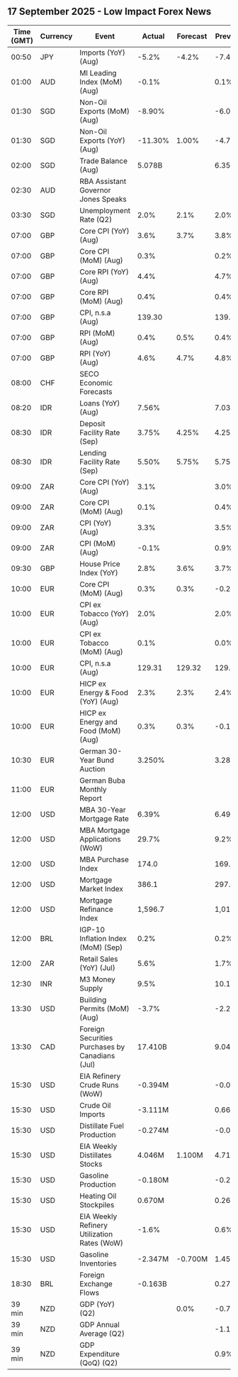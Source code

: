 ## 17 September 2025 - Low Impact Forex News

| Time (GMT) | Currency | Event | Actual | Forecast | Previous |
|------|----------|-------|--------|----------|----------|
| 00:50 | JPY | Imports (YoY) (Aug) | -5.2% | -4.2% | -7.4% |
| 01:00 | AUD | MI Leading Index (MoM) (Aug) | -0.1% |  | 0.1% |
| 01:30 | SGD | Non-Oil Exports (MoM) (Aug) | -8.90% |  | -6.00% |
| 01:30 | SGD | Non-Oil Exports (YoY) (Aug) | -11.30% | 1.00% | -4.70% |
| 02:00 | SGD | Trade Balance (Aug) | 5.078B |  | 6.351B |
| 02:30 | AUD | RBA Assistant Governor Jones Speaks |  |  |  |
| 03:30 | SGD | Unemployment Rate (Q2) | 2.0% | 2.1% | 2.0% |
| 07:00 | GBP | Core CPI (YoY) (Aug) | 3.6% | 3.7% | 3.8% |
| 07:00 | GBP | Core CPI (MoM) (Aug) | 0.3% |  | 0.2% |
| 07:00 | GBP | Core RPI (YoY) (Aug) | 4.4% |  | 4.7% |
| 07:00 | GBP | Core RPI (MoM) (Aug) | 0.4% |  | 0.4% |
| 07:00 | GBP | CPI, n.s.a (Aug) | 139.30 |  | 139.00 |
| 07:00 | GBP | RPI (MoM) (Aug) | 0.4% | 0.5% | 0.4% |
| 07:00 | GBP | RPI (YoY) (Aug) | 4.6% | 4.7% | 4.8% |
| 08:00 | CHF | SECO Economic Forecasts |  |  |  |
| 08:20 | IDR | Loans (YoY) (Aug) | 7.56% |  | 7.03% |
| 08:30 | IDR | Deposit Facility Rate (Sep) | 3.75% | 4.25% | 4.25% |
| 08:30 | IDR | Lending Facility Rate (Sep) | 5.50% | 5.75% | 5.75% |
| 09:00 | ZAR | Core CPI (YoY) (Aug) | 3.1% |  | 3.0% |
| 09:00 | ZAR | Core CPI (MoM) (Aug) | 0.1% |  | 0.4% |
| 09:00 | ZAR | CPI (YoY) (Aug) | 3.3% |  | 3.5% |
| 09:00 | ZAR | CPI (MoM) (Aug) | -0.1% |  | 0.9% |
| 09:30 | GBP | House Price Index (YoY) | 2.8% | 3.6% | 3.7% |
| 10:00 | EUR | Core CPI (MoM) (Aug) | 0.3% | 0.3% | -0.2% |
| 10:00 | EUR | CPI ex Tobacco (YoY) (Aug) | 2.0% |  | 2.0% |
| 10:00 | EUR | CPI ex Tobacco (MoM) (Aug) | 0.1% |  | 0.0% |
| 10:00 | EUR | CPI, n.s.a (Aug) | 129.31 | 129.32 | 129.12 |
| 10:00 | EUR | HICP ex Energy & Food (YoY) (Aug) | 2.3% | 2.3% | 2.4% |
| 10:00 | EUR | HICP ex Energy and Food (MoM) (Aug) | 0.3% | 0.3% | -0.1% |
| 10:30 | EUR | German 30-Year Bund Auction | 3.250% |  | 3.280% |
| 11:00 | EUR | German Buba Monthly Report |  |  |  |
| 12:00 | USD | MBA 30-Year Mortgage Rate | 6.39% |  | 6.49% |
| 12:00 | USD | MBA Mortgage Applications (WoW) | 29.7% |  | 9.2% |
| 12:00 | USD | MBA Purchase Index | 174.0 |  | 169.1 |
| 12:00 | USD | Mortgage Market Index | 386.1 |  | 297.7 |
| 12:00 | USD | Mortgage Refinance Index | 1,596.7 |  | 1,012.4 |
| 12:00 | BRL | IGP-10 Inflation Index (MoM) (Sep) | 0.2% |  | 0.2% |
| 12:00 | ZAR | Retail Sales (YoY) (Jul) | 5.6% |  | 1.7% |
| 12:30 | INR | M3 Money Supply | 9.5% |  | 10.1% |
| 13:30 | USD | Building Permits (MoM) (Aug) | -3.7% |  | -2.2% |
| 13:30 | CAD | Foreign Securities Purchases by Canadians (Jul) | 17.410B |  | 9.040B |
| 15:30 | USD | EIA Refinery Crude Runs (WoW) | -0.394M |  | -0.051M |
| 15:30 | USD | Crude Oil Imports | -3.111M |  | 0.668M |
| 15:30 | USD | Distillate Fuel Production | -0.274M |  | -0.024M |
| 15:30 | USD | EIA Weekly Distillates Stocks | 4.046M | 1.100M | 4.715M |
| 15:30 | USD | Gasoline Production | -0.180M |  | -0.285M |
| 15:30 | USD | Heating Oil Stockpiles | 0.670M |  | 0.266M |
| 15:30 | USD | EIA Weekly Refinery Utilization Rates (WoW) | -1.6% |  | 0.6% |
| 15:30 | USD | Gasoline Inventories | -2.347M | -0.700M | 1.458M |
| 18:30 | BRL | Foreign Exchange Flows | -0.163B |  | 0.276B |
| 39 min | NZD | GDP (YoY) (Q2) |  | 0.0% | -0.7% |
| 39 min | NZD | GDP Annual Average (Q2) |  |  | -1.1% |
| 39 min | NZD | GDP Expenditure (QoQ) (Q2) |  |  | 0.9% |
